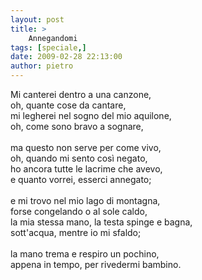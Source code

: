 ```yaml
---
layout: post
title: >
    Annegandomi
tags: [speciale,]
date: 2009-02-28 22:13:00
author: pietro
---
```

Mi canterei dentro a una canzone,<br/>oh, quante cose da cantare,<br/>mi legherei nel sogno del mio aquilone,<br/>oh, come sono bravo a sognare,<br/><br/>ma questo non serve per come vivo,<br/>oh, quando mi sento così negato,<br/>ho ancora tutte le lacrime che avevo,<br/>e quanto vorrei, esserci annegato;<br/><br/>e mi trovo nel mio lago di montagna,<br/>forse congelando o al sole caldo,<br/>la mia stessa mano, la testa spinge e bagna,<br/>sott'acqua, mentre io mi sfaldo;<br/><br/>la mano trema e respiro un pochino,<br/>appena in tempo, per rivedermi bambino.
